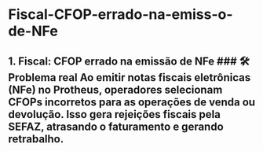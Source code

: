 # Fiscal-CFOP-errado-na-emiss-o-de-NFe
## 1. Fiscal: CFOP errado na emissão de NFe  ### 🛠 Problema real Ao emitir notas fiscais eletrônicas (NFe) no Protheus, operadores selecionam CFOPs incorretos para as operações de venda ou devolução. Isso gera rejeições fiscais pela SEFAZ, atrasando o faturamento e gerando retrabalho.
